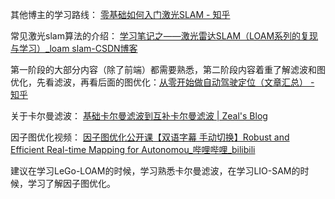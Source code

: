 其他博主的学习路线：
[零基础如何入门激光SLAM - 知乎](https://zhuanlan.zhihu.com/p/338433941)

常见激光slam算法的介绍：
[学习笔记之——激光雷达SLAM（LOAM系列的复现与学习）_loam slam-CSDN博客](https://blog.csdn.net/gwplovekimi/article/details/119711762)

第一阶段的大部分内容（除了前端）都需要熟悉，第二阶段内容着重了解滤波和图优化，先看滤波，再看后面的图优化：[从零开始做自动驾驶定位（文章汇总） - 知乎](https://zhuanlan.zhihu.com/p/113616755)

关于卡尔曼滤波：
[基础卡尔曼滤波到互补卡尔曼滤波 | Zeal's Blog](https://zeal-up.github.io/2023/03/13/kalman_filter/%E4%BB%8E%E5%9F%BA%E7%A1%80%E5%8D%A1%E5%B0%94%E6%9B%BC%E6%BB%A4%E6%B3%A2%E5%88%B0%E4%BA%92%E8%A1%A5%E5%8D%A1%E5%B0%94%E6%9B%BC%E6%BB%A4%E6%B3%A2/)

因子图优化视频：
[因子图优化公开课【双语字幕 手动切换】Robust and Efficient Real-time Mapping for Autonomou_哔哩哔哩_bilibili](https://www.bilibili.com/video/BV1gk4y1R7Lb/?vd_source=1f3982c9b858c214621e1f5b18cea098)

建议在学习LeGo-LOAM的时候，学习熟悉卡尔曼滤波，在学习LIO-SAM的时候，学习了解因子图优化。
